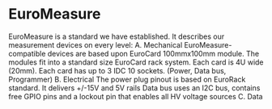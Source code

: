 # EuroMeasure
EuroMeasure is a standard we have established. It describes our measurement devices on every level:
  A. Mechanical     EuroMeasure-compatible devices are based upon EuroCard 100mmx100mm module. The modules
                    fit into a standard size EuroCard rack system. Each card is 4U wide (20mm). Each card
                    has up to 3 IDC 10 sockets. (Power, Data bus, Programmer)
  B. Electrical     The power plug pinout is based on EuroRack standard. It delivers +/-15V and 5V rails
                    Data bus uses an I2C bus, contains free GPIO pins and a lockout pin that enables all
                    HV voltage sources
  C. Data

